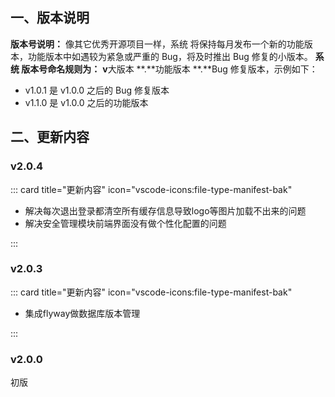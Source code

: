 ## 一、版本说明

**版本号说明：** 像其它优秀开源项目一样，系统 将保持每月发布一个新的功能版本，功能版本中如遇较为紧急或严重的 Bug，将及时推出 Bug 修复的小版本。
**系统 版本号命名规则为：** **v**大版本 **.**功能版本 **.**Bug 修复版本，示例如下：

- v1.0.1 是 v1.0.0 之后的 Bug 修复版本
- v1.1.0 是 v1.0.0 之后的功能版本

## 二、更新内容

### v2.0.4



::: card title="更新内容" icon="vscode-icons:file-type-manifest-bak" 

- 解决每次退出登录都清空所有缓存信息导致logo等图片加载不出来的问题
- 解决安全管理模块前端界面没有做个性化配置的问题

 :::



### v2.0.3



::: card title="更新内容" icon="vscode-icons:file-type-manifest-bak" 

- 集成flyway做数据库版本管理

 :::



### v2.0.0

初版







